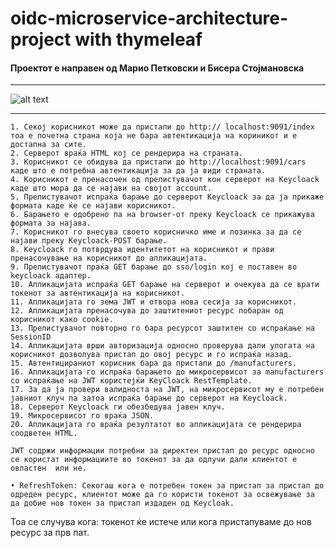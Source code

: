 # oidc-microservice-architecture-project with thymeleaf
#### Проектот е направен од Марио Петковски и Бисера Стојмановска

<hr>


![alt text](https://github.com/mariopetkovskii/oidc-microservice-architecture-project/blob/master/Diagram.png?raw=true)

<hr>


	1. Секој корисникот може да пристапи до http:// localhost:9091/index тоа е почетна страна која не бара автентикација на кориникот и е достапна за сите.
	2. Серверот враќа HTML кој се рендерира на страната.
	3. Корисникот се обидува да пристапи до http://localhost:9091/cars каде што е потребна автентикација за да ја види страната.
	4. Корисникот е пренасочен од прелистувачот кон серверот на Keycloack каде што мора да се најави на својот account.
	5. Прелистувачот испраќа барање до серверот Keycloack за да ја прикаже формата каде ќе се најави корисникот.
	6. Барањето е одобрено па на browser-от преку Keycloack се прикажува формата за најава.
	7. Корисникот го внесува своето корисничко име и лозинка за да се најави преку Keycloack-POST барање.
	8. Keycloack го потврдува идентитетот на корисникот и прави пренасочување на корисникот до апликацијата.
	9. Прелистувачот праќа GET барање до sso/login кој е поставен во keycloack адаптер.
	10. Апликацијата испраќа GET барање на серверот и очекува да се врати токенот за автентикација на корисникот.
	11. Апликацијата го зема JWT и отвора нова сесија за корисникот.
	12. Апликацијата пренасочува до заштитениот ресурс побаран од корисникот како cookie.
	13. Прелистувачот повторно го бара ресурсот заштитен со испраќање на SessionID
	14. Апликацијата врши авторизација односно проверува дали улогата на корисникот дозволува пристап до овој ресурс и го испраќа назад.
	15. Автентицираниот корисник бара да пристапи до /manufacturers.
	16. Апликацијата го испраќа барањето до микросервисот за manufacturers со испраќање на JWT користејќи KeyCloack RestTemplate.
	17. За да ја провери валидноста на JWT, на микросервисот му е потребен јавниот клуч па затоа испраќа барање до серверот на Keycloack.
	18. Серверот Keycloack ги обезбедува јавен клуч.
	19. Микросервисот го враќа JSON.
	20. Апликацијата го враќа резултатот во апликацијата се рендерира соодветен HTML.
	
	JWT содржи информации потребни за директен пристап до ресурс односно се користат информациите во токенот за да одлучи дали клиентот е овластен  или не. 
	
	• RefreshToken: Секогаш кога е потребен токен за пристап за пристап до одреден ресурс, клиентот може да го користи токенот за освежување за да добие нов токен за пристап издаден од Keycloak.
Тоа се случува кога: токенот ќе истече или кога пристапуваме до нов ресурс за прв пат.
